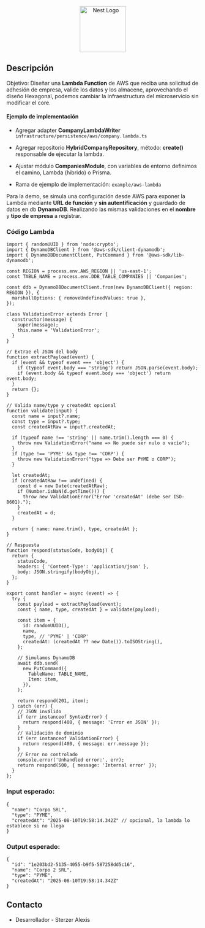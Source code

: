 <p align="center">
  <a href="http://nestjs.com/" target="blank"><img src="https://nestjs.com/img/logo-small.svg" width="120" alt="Nest Logo" /></a>
</p>

## Descripción

Objetivo: Diseñar una <b>Lambda Function</b> de AWS que reciba una solicitud de adhesión de empresa, valide los datos y los almacene, aprovechando el diseño Hexagonal, podemos cambiar la infraestructura del microservicio sin modificar el core.

#### Ejemplo de implementación
- Agregar adapter <b>CompanyLambdaWriter</b> ```infrastructure/persistence/aws/company.lambda.ts```
- Agregar repositorio <b>HybridCompanyRepository</b>, método: <b>create()</b> responsable de ejecutar la lambda.
- Ajustar módulo <b>CompaniesModule</b>, con variables de entorno definimos el camino, Lambda (hibrido) o Prisma.

- Rama de ejemplo de implementación: ```example/aws-lambda```

Para la demo, se simula una configuración desde AWS para exponer la Lambda mediante <b>URL de función</b> y <b>sin autentificación</b> y guardado de datos en db <b>DynamoDB</b>. Realizando las mismas validaciones en el <b>nombre</b> y <b>tipo de empresa</b> a registrar.



### Código Lambda
```
import { randomUUID } from 'node:crypto';
import { DynamoDBClient } from '@aws-sdk/client-dynamodb';
import { DynamoDBDocumentClient, PutCommand } from '@aws-sdk/lib-dynamodb';

const REGION = process.env.AWS_REGION || 'us-east-1';
const TABLE_NAME = process.env.DDB_TABLE_COMPANIES || 'Companies';

const ddb = DynamoDBDocumentClient.from(new DynamoDBClient({ region: REGION }), {
  marshallOptions: { removeUndefinedValues: true },
});

class ValidationError extends Error {
  constructor(message) {
    super(message);
    this.name = 'ValidationError';
  }
}

// Extrae el JSON del body
function extractPayload(event) {
  if (event && typeof event === 'object') {
    if (typeof event.body === 'string') return JSON.parse(event.body);
    if (event.body && typeof event.body === 'object') return event.body;
  }
  return {};
}

// Valida name/type y createdAt opcional
function validate(input) {
  const name = input?.name;
  const type = input?.type;
  const createdAtRaw = input?.createdAt;

  if (typeof name !== 'string' || name.trim().length === 0) {
    throw new ValidationError("name => No puede ser nulo o vacío");
  }
  if (type !== 'PYME' && type !== 'CORP') {
    throw new ValidationError("type => Debe ser PYME o CORP");
  }

  let createdAt;
  if (createdAtRaw !== undefined) {
    const d = new Date(createdAtRaw);
    if (Number.isNaN(d.getTime())) {
      throw new ValidationError("Error 'createdAt' (debe ser ISO-8601).");
    }
    createdAt = d;
  }

  return { name: name.trim(), type, createdAt };
}

// Respuesta
function respond(statusCode, bodyObj) {
  return {
    statusCode,
    headers: { 'Content-Type': 'application/json' },
    body: JSON.stringify(bodyObj),
  };
}

export const handler = async (event) => {
  try {
    const payload = extractPayload(event);
    const { name, type, createdAt } = validate(payload);

    const item = {
      id: randomUUID(),
      name,
      type, // 'PYME' | 'CORP'
      createdAt: (createdAt ?? new Date()).toISOString(),
    };

    // Simulamos DynamoDB
    await ddb.send(
      new PutCommand({
        TableName: TABLE_NAME,
        Item: item,
      }),
    );

    return respond(201, item);
  } catch (err) {
    // JSON inválido
    if (err instanceof SyntaxError) {
      return respond(400, { message: 'Error en JSON' });
    }
    // Validación de dominio
    if (err instanceof ValidationError) {
      return respond(400, { message: err.message });
    }
    // Error no controlado
    console.error('Unhandled error:', err);
    return respond(500, { message: 'Internal error' });
  }
};
```

### Input esperado:

```
{
  "name": "Corpo SRL",
  "type": "PYME",
  "createdAt": "2025-08-10T19:58:14.342Z" // opcional, la lambda lo establece si no llega
}
```

### Output esperado:

```
{
  "id": "1e203bd2-5135-4055-b9f5-587258dd5c16",
  "name": "Corpo 2 SRL",
  "type": "PYME",
  "createdAt": "2025-08-10T19:58:14.342Z"
}
```


## Contacto

- Desarrollador - Sterzer Alexis
